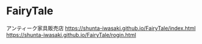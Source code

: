 # FairyTale
アンティーク家具販売店
https://shunta-iwasaki.github.io/FairyTale/index.html
https://shunta-iwasaki.github.io/FairyTale/rogin.html